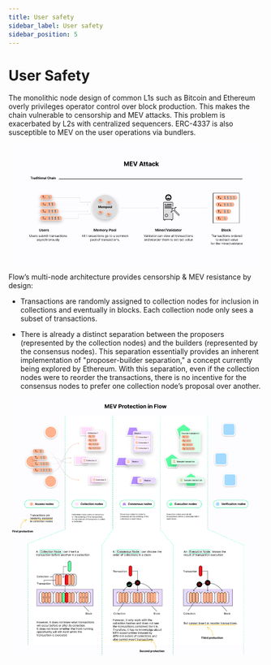 ```yaml
---
title: User safety
sidebar_label: User safety
sidebar_position: 5
---
```


# User Safety

The monolithic node design of common L1s such as Bitcoin and Ethereum overly privileges operator control over block production.
This makes the chain vulnerable to censorship and MEV attacks. This problem is exacerbated by L2s with centralized sequencers. ERC-4337 is also susceptible to MEV on the user operations via bundlers.

![mev](images/mev_attack.png)

Flow’s multi-node architecture provides censorship & MEV resistance by design:
- Transactions are randomly assigned to collection nodes for inclusion in collections and eventually in blocks. Each collection node only sees a subset of transactions.


- There is already a distinct separation between the proposers (represented by the collection nodes) and the builders (represented by the consensus nodes). This separation essentially provides an inherent implementation of "proposer-builder separation," a concept currently being explored by Ethereum. With this separation, even if the collection nodes were to reorder the transactions, there is no incentive for the consensus nodes to prefer one collection node’s proposal over another.

![mev_protection](images/mev_protection_in_flow.png)
